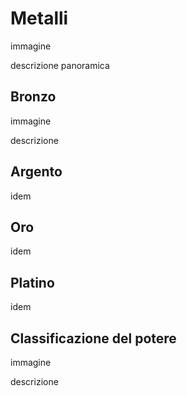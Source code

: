 # Metalli

immagine

descrizione panoramica

## Bronzo

immagine

descrizione

## Argento

idem

## Oro

idem

## Platino

idem

## Classificazione del potere

immagine

descrizione